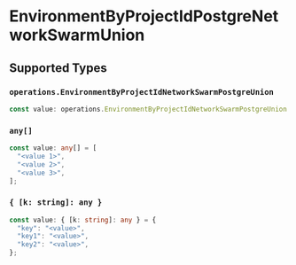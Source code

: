 # EnvironmentByProjectIdPostgreNetworkSwarmUnion


## Supported Types

### `operations.EnvironmentByProjectIdNetworkSwarmPostgreUnion`

```typescript
const value: operations.EnvironmentByProjectIdNetworkSwarmPostgreUnion = false;
```

### `any[]`

```typescript
const value: any[] = [
  "<value 1>",
  "<value 2>",
  "<value 3>",
];
```

### `{ [k: string]: any }`

```typescript
const value: { [k: string]: any } = {
  "key": "<value>",
  "key1": "<value>",
  "key2": "<value>",
};
```

